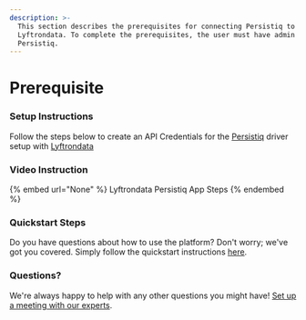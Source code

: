 ```yaml
---
description: >-
  This section describes the prerequisites for connecting Persistiq to
  Lyftrondata. To complete the prerequisites, the user must have admin access to
  Persistiq.
---
```


# Prerequisite

<mark style="color:blue;"></mark>

### Setup Instructions

Follow the steps below to create an API Credentials for the [Persistiq](None) driver setup with [Lyftrondata](https://www.lyftrondata.com)

### Video Instruction

{% embed url="None" %}
Lyftrondata Persistiq App Steps
{% endembed %}

### Quickstart Steps

Do you have questions about how to use the platform? Don't worry; we've got you covered. Simply follow the quickstart instructions [here](README.md).

### Questions? <a href="#questions" id="questions"></a>

We're always happy to help with any other questions you might have! [Set up a meeting with our experts](https://www.lyftrondata.com/book-a-meeting/).

